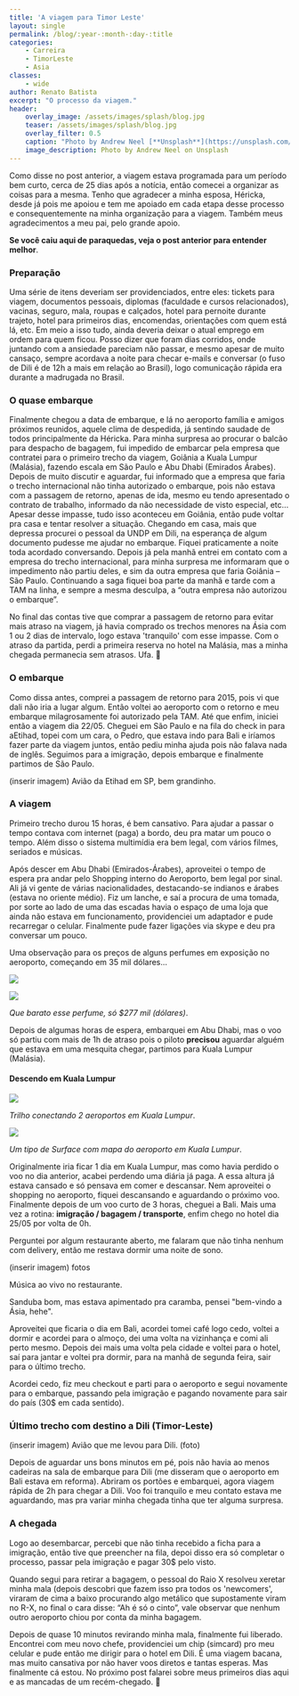 ```yaml
---
title: 'A viagem para Timor Leste'
layout: single
permalink: /blog/:year-:month-:day-:title
categories: 
    - Carreira
    - TimorLeste
    - Asia
classes: 
    - wide
author: Renato Batista
excerpt: "O processo da viagem."
header:
    overlay_image: /assets/images/splash/blog.jpg
    teaser: /assets/images/splash/blog.jpg
    overlay_filter: 0.5
    caption: "Photo by Andrew Neel [**Unsplash**](https://unsplash.com/photos/cckf4TsHAuw)"
    image_description: Photo by Andrew Neel on Unsplash
---
```


Como disse no post anterior, a viagem estava programada para um período bem curto, cerca de 25 dias após a notícia, então comecei a organizar as coisas para a mesma. Tenho que agradecer a minha esposa, Héricka, desde já pois me apoiou e tem me apoiado em cada etapa desse processo e consequentemente na minha organização para a viagem. Também meus agradecimentos a meu pai, pelo grande apoio.

**Se você caiu aqui de paraquedas, veja o post anterior para entender melhor**.

### Preparação

Uma série de itens deveriam ser providenciados, entre eles: tickets para viagem, documentos pessoais, diplomas (faculdade e cursos relacionados), vacinas, seguro, mala, roupas e calçados, hotel para pernoite durante trajeto, hotel para primeiros dias, encomendas, orientações com quem está lá, etc. Em meio a isso tudo, ainda deveria deixar o atual emprego em ordem para quem ficou. Posso dizer que foram dias corridos, onde juntando com a ansiedade pareciam não passar, e mesmo apesar de muito cansaço, sempre acordava a noite para checar e-mails e conversar (o fuso de Dili é de 12h a mais em relação ao Brasil), logo comunicação rápida era durante a madrugada no Brasil.
 
### O quase embarque

Finalmente chegou a data de embarque, e lá no aeroporto família e amigos próximos reunidos, aquele clima de despedida, já sentindo saudade de todos principalmente da Héricka. Para minha surpresa ao procurar o balcão para despacho de bagagem, fui impedido de embarcar pela empresa que contratei para o primeiro trecho da viagem, Goiânia a Kuala Lumpur (Malásia), fazendo escala em São Paulo e Abu Dhabi (Emirados Árabes).
Depois de muito discutir e aguardar, fui informado que a empresa que faria o trecho internacional não tinha autorizado o embarque, pois não estava com a passagem de retorno, apenas de ida, mesmo eu tendo apresentado o contrato de trabalho, informado da não necessidade de visto especial, etc… Apesar desse impasse, tudo isso aconteceu em Goiânia, então pude voltar pra casa e tentar resolver a situação.
Chegando em casa, mais que depressa procurei o pessoal da UNDP em Dili, na esperança de algum documento pudesse me ajudar no embarque. Fiquei praticamente a noite toda acordado conversando. Depois já pela manhã entrei em contato com a empresa do trecho internacional, para minha surpresa me informaram que o impedimento não partiu deles, e sim da outra empresa que faria Goiânia – São Paulo. Continuando a saga fiquei boa parte da manhã e tarde com a TAM na linha, e sempre a mesma desculpa, a “outra empresa não autorizou o embarque”.

No final das contas tive que comprar a passagem de retorno para evitar mais atraso na viagem, já havia comprado os trechos menores na Ásia com 1 ou 2 dias de intervalo, logo estava 'tranquilo' com esse impasse. Com o atraso da partida, perdi a primeira reserva no hotel na Malásia, mas a minha chegada permanecia sem atrasos. Ufa. 🙂

### O embarque

Como dissa antes, comprei a passagem de retorno para 2015, pois vi que dali não iria a lugar algum. Então voltei ao aeroporto com o retorno e meu embarque milagrosamente foi autorizado pela TAM. Até que enfim, iniciei então a viagem dia 22/05. Cheguei em São Paulo e na fila do check in para aEtihad, topei com um cara, o Pedro, que estava indo para Bali e iríamos fazer parte da viagem juntos, então pediu minha ajuda pois não falava nada de inglês. Seguimos para a imigração, depois embarque e finalmente partimos de São Paulo.

(inserir imagem) Avião da Etihad em SP, bem grandinho.

### A viagem

Primeiro trecho durou 15 horas, é bem cansativo. Para ajudar a passar o tempo contava com internet (paga) a bordo, deu pra matar um pouco o tempo. Além disso o sistema multimídia era bem legal, com vários filmes, seriados e músicas.

Após descer em Abu Dhabi (Emirados-Árabes), aproveitei o tempo de espera pra andar pelo Shopping interno do Aeroporto, bem legal por sinal. Ali já vi gente de várias nacionalidades, destacando-se indianos e árabes (estava no oriente médio). Fiz um lanche, e saí a procura de uma tomada, por sorte ao lado de uma das escadas havia o espaço de uma loja que ainda não estava em funcionamento, providenciei um adaptador e pude recarregar o celular. Finalmente pude fazer ligações via skype e deu pra conversar um pouco.

Uma observação para os preços de alguns perfumes em exposição no aeroporto, começando em 35 mil dólares...

<a href='https://photos.google.com/share/AF1QipMo0b82OydAeSJpd-rwfJFmVB6JRZvbMGyhxUyM8rCuKj5z1x9NvLpMQ1fDwx6lbw?key=YVhrZGFObEhKYlVYU1ZnMDNybWZ5dHIxRVpOQlRR&source=ctrlq.org'><img src='https://lh3.googleusercontent.com/7bOMjg4EMZzldf5DnLeFYyd06VBSev7LXlfPI5Zoj4av7HJBtlGy6R0IOU-qUVwi2nhWEF5MCaNQpBaszZ2bq7YlKVzb8BxmzTOBuKOvZ3b5qbGGF6JrwlJbFuGyrTD4CZqQGQg' /></a>

<a href='https://photos.google.com/share/AF1QipMbpo4HVeelYW_DVbtRGHfbp6UHjz2MuHxzuG5JpWr_uljLIBq2KPrlYz3LDnMWkw?key=RUJHczFCdlJuRTNlTkZFeEJyTkhZUkdQOTdGdjBn&source=ctrlq.org'><img src='https://lh3.googleusercontent.com/6qhL0Wel3wCkteuKq1yJeRZ_YpMYpLlTAazDGzFl3_MM1fwFTELxkrSyKJavQNWTKFQEX-oA92o0knmU-RWLqvjfn_xWb7hxFezu7JCXrjD_K25jpVDKt6W4vdIYJY7tSZzRanI' /></a>

*Que barato esse perfume, só $277 mil (dólares)*.

Depois de algumas horas de espera, embarquei em Abu Dhabi, mas o voo só partiu com mais de 1h de atraso pois o piloto **precisou** aguardar alguém que estava em uma mesquita chegar, partimos para Kuala Lumpur (Malásia).

#### Descendo em Kuala Lumpur

<a href='https://photos.google.com/share/AF1QipPpy2Se3yTXpYNboBShD8MPYGEDfMO9eNoOYhBOXLUg08U4Hbh_WxAiiZL-VXOimg?key=UU5QRjF1NGY0S2ZYY1ZzTm5mbFlhUW1oZURWRjJR&source=ctrlq.org'><img src='https://lh3.googleusercontent.com/aqPtEjJKYeMf867uV3sy-KMO_0-uHxvRdbd9gUoKj4B8scdZbDeEw1L12YEd3i25q33VuTNY_dp-D8CZscE_jVTicUXlElY5wwgEhx2EGCVkbZTWHAzAMK6Q4u6jI5XM2PYDH1M' /></a>

*Trilho conectando 2 aeroportos em Kuala Lumpur*.


<a href='https://photos.google.com/share/AF1QipMIUUHzPxzYi2nnm4xRDxYcOhctGYjSiIq6WmfMpnlhXbqChrvY9ZpxzP1aztfRTA?key=Qm52WWtpR1VHWkhYX3Rtb3BjNXY5Y08wajBBRHlB&source=ctrlq.org'><img src='https://lh3.googleusercontent.com/w2HqyC40r04WjaIqq4Jo_oDY8iBsSGwuhj2WoJqm8_F7E74BHfTPxeoArvtP5z4S-HGlJZBlXVlBZgmL5mXoPEHKm14pGJstetGZlDf0NJmovhYB9CgFgWBd81HBWQBlpMPAyLs' /></a>

*Um tipo de Surface com mapa do aeroporto em Kuala Lumpur*.

Originalmente iria ficar 1 dia em Kuala Lumpur, mas como havia perdido o voo no dia anterior, acabei perdendo uma diária já paga. A essa altura já estava cansado e só pensava em comer e descansar. Nem aproveitei o shopping no aeroporto, fiquei descansando e aguardando o próximo voo. Finalmente depois de um voo curto de 3 horas, cheguei a Bali. Mais uma vez a rotina: **imigração / bagagem / transporte**, enfim chego no hotel dia 25/05 por volta de 0h. 

Perguntei por algum restaurante aberto, me falaram que não tinha nenhum com delivery, então me restava dormir uma noite de sono.

(inserir imagem) fotos

Música ao vivo no restaurante.

Sanduba bom, mas estava apimentado pra caramba, pensei "bem-vindo a Ásia, hehe".

Aproveitei que ficaria o dia em Bali, acordei tomei café logo cedo, voltei a dormir e acordei para o almoço, dei uma volta na vizinhança e comi ali perto mesmo. Depois dei mais uma volta pela cidade e voltei para o hotel, saí para jantar e voltei pra dormir, para na manhã de segunda feira, sair para o último trecho. 

Acordei cedo, fiz meu checkout e parti para o aeroporto e segui novamente para o embarque, passando pela imigração e pagando novamente para sair do país (30$ em cada sentido).

### Último trecho com destino a Dili (Timor-Leste)

(inserir imagem)  Avião que me levou para Dili. (foto)

Depois de aguardar uns bons minutos em pé, pois não havia ao menos cadeiras na sala de embarque para Dili (me disseram que o aeroporto em Bali estava em reforma). Abriram os portões e embarquei, agora viagem rápida de 2h para chegar a Dili. Voo foi tranquilo e meu contato estava me aguardando, mas pra variar minha chegada tinha que ter alguma surpresa.

### A chegada

Logo ao desembarcar, percebi que não tinha recebido a ficha para a imigração, então tive que preencher na fila, depoi disso era só completar o processo, passar pela imigração e pagar 30$ pelo visto. 

Quando segui para retirar a bagagem, o pessoal do Raio X resolveu xeretar minha mala (depois descobri que fazem isso pra todos os 'newcomers', viraram de cima a baixo procurando algo metálico que supostamente viram no R-X, no final o cara disse: “Ah é só o cinto”, vale observar que nenhum outro aeroporto chiou por conta da minha bagagem.

Depois de quase 10 minutos revirando minha mala, finalmente fui liberado. 
Encontrei com meu novo chefe, providenciei um chip (simcard) pro meu celular e pude então me dirigir para o hotel em Dili. É uma viagem bacana, mas muito cansativa por não haver voos diretos e tantas esperas. Mas finalmente cá estou. No próximo post falarei sobre meus primeiros dias aqui e as mancadas de um recém-chegado. 🙂